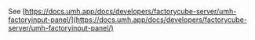 See [https://docs.umh.app/docs/developers/factorycube-server/umh-factoryinput-panel/](https://docs.umh.app/docs/developers/factorycube-server/umh-factoryinput-panel/)
